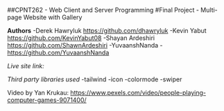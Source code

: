 ##CPNT262 - Web Client and Server Programming
#Final Project - Multi-page Website with Gallery

**Authors**
-Derek Hawryluk https://github.com/dhawryluk
-Kevin Yabut https://github.com/KevinYabut08
-Shayan Ardeshiri https://github.com/ShawnArdeshiri
-YuvaanshNanda - https://github.com/YuvaanshNanda

_Live site link:_

_Third party libraries used_
-tailwind
-icon
-colormode
-swiper

Video by Yan Krukau: https://www.pexels.com/video/people-playing-computer-games-9071400/
